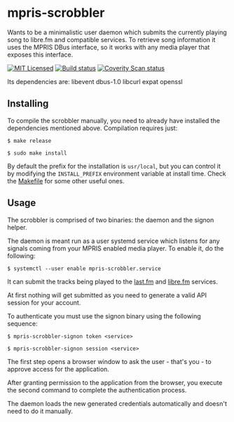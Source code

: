 # mpris-scrobbler

Wants to be a minimalistic user daemon which submits the currently playing song to libre.fm and compatible services.
To retrieve song information it uses the MPRIS DBus interface, so it works with any media player that exposes this interface.

[![MIT Licensed](https://img.shields.io/github/license/mariusor/mpris-scrobbler.svg)](https://raw.githubusercontent.com/mariusor/mpris-scrobbler/master/LICENSE)
[![Build status](https://img.shields.io/travis/mariusor/mpris-scrobbler.svg)](https://travis-ci.org/mariusor/mpris-scrobbler)
[![Coverity Scan status](https://img.shields.io/coverity/scan/14230.svg)](https://scan.coverity.com/projects/14230)

Its dependencies are: libevent dbus-1.0 libcurl expat openssl

## Installing

To compile the scrobbler manually, you need to already have installed the dependencies mentioned above. Compilation requires just:

    $ make release

    $ sudo make install

By default the prefix for the installation is `usr/local`, but you can control it by modifying the `INSTALL_PREFIX` environment variable at install time. Check the [Makefile](Makefile) for some other useful ones.

## Usage

The scrobbler is comprised of two binaries: the daemon and the signon helper.

The daemon is meant run as a user systemd service which listens for any signals coming from your MPRIS enabled media player. To enable it, do the following:

    $ systemctl --user enable mpris-scrobbler.service

It can submit the tracks being played to the [last.fm](https://last.fm) and [libre.fm](https://libre.fm) services.

At first nothing will get submitted as you need to generate a valid API session for your account.

To authenticate you must use the signon binary using the following sequence:

    $ mpris-scrobbler-signon token <service>

    $ mpris-scrobbler-signon session <service>

The first step opens a browser window to ask the user - that's you - to approve access for the application.

After granting permission to the application from the browser, you execute the second command to complete the authentication process.

The daemon loads the new generated credentials automatically and doesn't need to do it manually.
